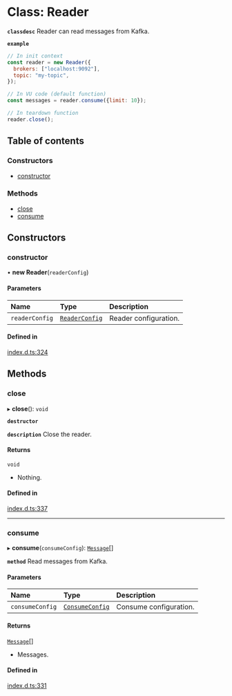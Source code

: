 # Class: Reader

**`classdesc`** Reader can read messages from Kafka.

**`example`**

```javascript
// In init context
const reader = new Reader({
  brokers: ["localhost:9092"],
  topic: "my-topic",
});

// In VU code (default function)
const messages = reader.consume({limit: 10});

// In teardown function
reader.close();
```

## Table of contents

### Constructors

- [constructor](Reader.md#constructor)

### Methods

- [close](Reader.md#close)
- [consume](Reader.md#consume)

## Constructors

### constructor

• **new Reader**(`readerConfig`)

#### Parameters

| Name | Type | Description |
| :------ | :------ | :------ |
| `readerConfig` | [`ReaderConfig`](../interfaces/ReaderConfig.md) | Reader configuration. |

#### Defined in

[index.d.ts:324](https://github.com/mostafa/xk6-kafka/blob/1eb698c/index.d.ts#L324)

## Methods

### close

▸ **close**(): `void`

**`destructor`**

**`description`** Close the reader.

#### Returns

`void`

- Nothing.

#### Defined in

[index.d.ts:337](https://github.com/mostafa/xk6-kafka/blob/1eb698c/index.d.ts#L337)

___

### consume

▸ **consume**(`consumeConfig`): [`Message`](../interfaces/Message.md)[]

**`method`**
Read messages from Kafka.

#### Parameters

| Name | Type | Description |
| :------ | :------ | :------ |
| `consumeConfig` | [`ConsumeConfig`](../interfaces/ConsumeConfig.md) | Consume configuration. |

#### Returns

[`Message`](../interfaces/Message.md)[]

- Messages.

#### Defined in

[index.d.ts:331](https://github.com/mostafa/xk6-kafka/blob/1eb698c/index.d.ts#L331)
